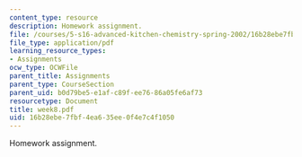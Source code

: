 ```yaml
---
content_type: resource
description: Homework assignment.
file: /courses/5-s16-advanced-kitchen-chemistry-spring-2002/16b28ebe7fbf4ea635ee0f4e7c4f1050_week8.pdf
file_type: application/pdf
learning_resource_types:
- Assignments
ocw_type: OCWFile
parent_title: Assignments
parent_type: CourseSection
parent_uid: b0d79be5-e1af-c89f-ee76-86a05fe6af73
resourcetype: Document
title: week8.pdf
uid: 16b28ebe-7fbf-4ea6-35ee-0f4e7c4f1050
---
```

Homework assignment.

